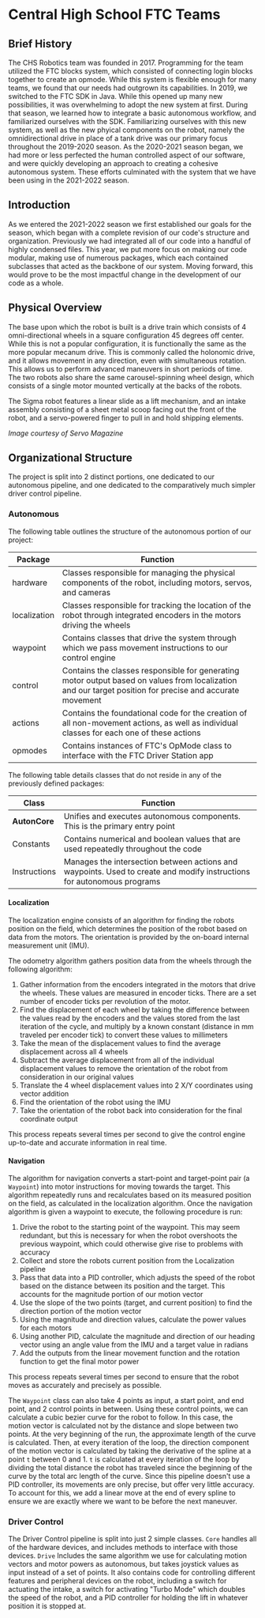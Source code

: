 # Central High School FTC Teams

## Brief History

The CHS Robotics team was founded in 2017. Programming for the team utilized the FTC blocks system, which consisted of connecting login blocks together to create an opmode. While this system is flexible enough for many teams, we found that our needs had outgrown its capabilities. In 2019, we switched to the FTC SDK in Java. While this opened up many new possibilities, it was overwhelming to adopt the new system at first. During that season, we learned how to integrate a basic autonomous workflow, and familiarized ourselves with the SDK. Familiarizing ourselves with this new system, as well as the new phyical components on the robot, namely the omnidirectional drive in place of a tank drive was our primary focus throughout the 2019-2020 season. As the 2020-2021 season began, we had more or less perfected the human controlled aspect of our software, and were quickly developing an approach to creating a cohesive autonomous system. These efforts culminated with the system that we have been using in the 2021-2022 season.

## Introduction

As we entered the 2021-2022 season we first established our goals for the season, which began with a complete revision of our code's structure and organization. Previously we had integrated all of our code into a handful of highly condensed files. This year, we put more focus on making our code modular, making use of numerous packages, which each contained subclasses that acted as the backbone of our system. Moving forward, this would prove to be the most impactful change in the development of our code as a whole.

## Physical Overview

The base upon which the robot is built is a drive train which consists of 4 omni-directional wheels in a square configuration 45 degrees off center. While this is not a popular configuration, it is functionally the same as the more popular mecanum drive. This is commonly called the holonomic drive, and it allows movement in any direction, even with simultaneous rotation. This allows us to perform advanced maneuvers in short periods of time. The two robots also share the same carousel-spinning wheel design, which consists of a single motor mounted vertically at the backs of the robots.

The Sigma robot features a linear slide as a lift mechanism, and an intake assembly consisting of a sheet metal scoop facing out the front of the robot, and a servo-powered finger to pull in and hold shipping elements.



*Image courtesy of Servo Magazine*

## Organizational Structure

The project is split into 2 distinct portions, one dedicated to our autonomous pipeline, and one dedicated to the comparatively much simpler driver control pipeline. 

### Autonomous
The following table outlines the structure of the autonomous portion of our project:

| Package | Function |
| ---------------------------- | -------- |
| hardware | Classes responsible for managing the physical components of the robot, including motors, servos, and cameras |
| localization | Classes responsible for tracking the location of the robot through integrated encoders in the motors driving the wheels |
| waypoint | Contains classes that drive the system through which we pass movement instructions to our control engine |
| control | Contains the classes responsible for generating motor output based on values from localization and our target position for precise and accurate movement |
| actions | Contains the foundational code for the creation of all non-movement actions, as well as individual classes for each one of these actions |
| opmodes | Contains instances of FTC's OpMode class to interface with the FTC Driver Station app

The following table details classes that do not reside in any of the previously defined packages:

| Class | Function |
| ----- | -------- |
| **AutonCore** | Unifies and executes autonomous components. This is the primary entry point |
| Constants | Contains numerical and boolean values that are used repeatedly throughout the code |
| Instructions | Manages the intersection between actions and waypoints. Used to create and modify instructions for autonomous programs |

#### Localization

The localization engine consists of an algorithm for finding the robots position on the field, which determines the position of the robot based on data from the motors. The orientation is provided by the on-board internal measurement unit (IMU).

The odometry algorithm gathers position data from the wheels through the following algorithm:

1. Gather information from the encoders integrated in the motors that drive the wheels. These values are measured in encoder ticks. There are a set number of encoder ticks per revolution of the motor.
2. Find the displacement of each wheel by taking the difference between the values read by the encoders and the values stored from the last iteration of the cycle, and multiply by a known constant (distance in mm traveled per encoder tick) to convert these values to millimeters
3. Take the mean of the displacement values to find the average displacement across all 4 wheels
4. Subtract the average displacement from all of the individual displacement values to remove the orientation of the robot from consideration in our original values
5. Translate the 4 wheel displacement values into 2 X/Y coordinates using vector addition
6. Find the orientation of the robot using the IMU
7. Take the orientation of the robot back into consideration for the final coordinate output

This process repeats several times per second to give the control engine up-to-date and accurate information in real time.

#### Navigation

The algorithm for navigation converts a start-point and target-point pair (a `Waypoint`) into motor instructions for moving towards the target. This algorithm repeatedly runs and recalculates based on its measured position on the field, as calculated in the localization algorithm. Once the navigation algorithm is given a waypoint to execute, the following procedure is run:

1. Drive the robot to the starting point of the waypoint. This may seem redundant, but this is necessary for when the robot overshoots the previous waypoint, which could otherwise give rise to problems with accuracy
2. Collect and store the robots current position from the Localization pipeline
3. Pass that data into a PID controller, which adjusts the speed of the robot based on the distance between its position and the target. This accounts for the magnitude portion of our motion vector
4. Use the slope of the two points (target, and current position) to find the direction portion of the motion vector
5. Using the magnitude and direction values, calculate the power values for each motors
6. Using another PID, calculate the magnitude and direction of our heading vector using an angle value from the IMU and a target value in radians
7. Add the outputs from the linear movement function and the rotation function to get the final motor power

This process repeats several times per second to ensure that the robot moves as accurately and precisely as possible.

The `Waypoint` class can also take 4 points as input, a start point, and end point, and 2 control points in between. Using these control points, we can calculate a cubic bezier curve for the robot to follow. In this case, the motion vector is calculated not by the distance and slope between two points. At the very beginning of the run, the approximate length of the curve is calculated. Then, at every iteration of the loop, the direction component of the motion vector is calculated by taking the derivative of the spline at a point `t` between 0 and 1. `t` is calculated at every iteration of the loop by dividing the total distance the robot has traveled since the beginning of the curve by the total arc length of the curve. Since this pipeline doesn't use a PID controller, its movements are only precise, but offer very little accuracy. To account for this, we add a linear move at the end of every spline to ensure we are exactly where we want to be before the next maneuver.

### Driver Control

The Driver Control pipeline is split into just 2 simple classes. `Core` handles all of the hardware devices, and includes methods to interface with those devices. `Drive` Includes the same algorithm we use for calculating motion vectors and motor powers as autonomous, but takes joystick values as input instead of a set of points. It also contains code for controlling different features and peripheral devices on the robot, including a switch for actuating the intake, a switch for activating "Turbo Mode" which doubles the speed of the robot, and a PID controller for holding the lift in whatever position it is stopped at.
